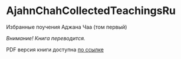 # AjahnChahCollectedTeachingsRu
Избранные поучения Аджана Чаа (том первый)

*Внимание! Книга переводится.*

PDF версия книги доступна [по ссылке](https://dl.dropboxusercontent.com/u/54324593/TheCollectedTeachingsOfAjahnChah01Ru.pdf)
